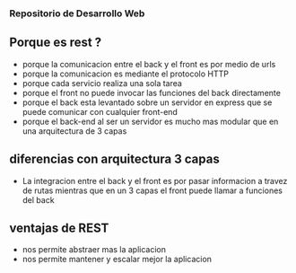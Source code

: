 ### Repositorio de Desarrollo Web

## Porque es rest ?
- porque la comunicacion entre el back y el front es por medio de urls
- porque la comunicacion es mediante el protocolo HTTP
- porque cada servicio realiza una sola tarea
- porque el front no puede invocar las funciones del back directamente
- porque el back esta levantado sobre un servidor en express que se puede comunicar con cualquier front-end
- porque el back-end al ser un servidor es mucho mas modular que en una arquitectura de 3 capas

## diferencias con arquitectura 3 capas
- La integracion entre el back y el front es por pasar informacion a travez de rutas mientras que en un 3 capas el front puede llamar a funciones del back


## ventajas de REST
- nos permite abstraer mas la aplicacion
- nos permite mantener y escalar mejor la aplicacion

